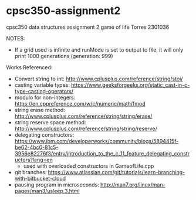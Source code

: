 # cpsc350-assignment2
cpsc350 data structures assignment 2 game of life
Torres 2301036

NOTES:
- If a grid used is infinite and runMode is set to output to file, it will only print 1000 generations (generation: 999)

Works Referenced:
- Convert string to int: http://www.cplusplus.com/reference/string/stoi/
- casting variable types: https://www.geeksforgeeks.org/static_cast-in-c-type-casting-operators/
- modulo for non-integers: https://en.cppreference.com/w/c/numeric/math/fmod
- string erase method: http://www.cplusplus.com/reference/string/string/erase/
- string reserve space method: http://www.cplusplus.com/reference/string/string/reserve/
- delegating constructors: https://www.ibm.com/developerworks/community/blogs/5894415f-be62-4bc0-81c5-3956e82276f3/entry/introduction_to_the_c_11_feature_delegating_constructors?lang=en
	- used with overloaded constructors in GameofLife.cpp
- git branches: https://www.atlassian.com/git/tutorials/learn-branching-with-bitbucket-cloud
- pausing program in microseconds: http://man7.org/linux/man-pages/man3/usleep.3.html
